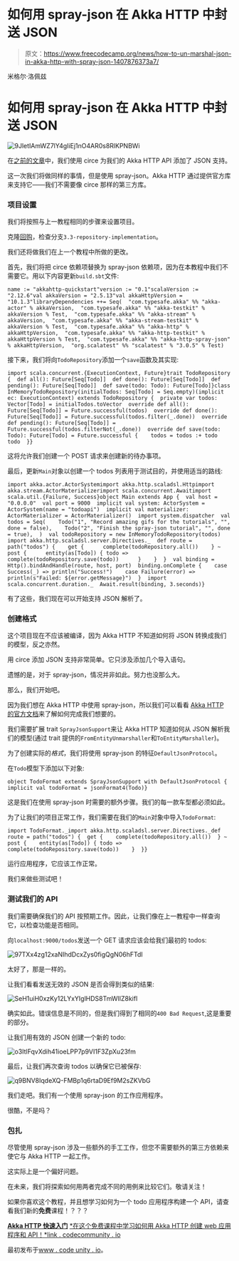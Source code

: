 # 如何用 spray-json 在 Akka HTTP 中封送 JSON

> 原文：<https://www.freecodecamp.org/news/how-to-un-marshal-json-in-akka-http-with-spray-json-1407876373a7/>

米格尔·洛佩兹

# 如何用 spray-json 在 Akka HTTP 中封送 JSON

![9JletIAmWZ7lY4gIiEj1nO4AR0s8RlKPNBWi](img/ef7f156542e369c91eab992463a79d12.png)

在[之前的文章](https://www.codemunity.io/tutorials/akka-http-json-circe)中，我们使用 circe 为我们的 Akka HTTP API 添加了 JSON 支持。

这一次我们将做同样的事情，但是使用 spray-json。Akka HTTP 通过提供官方库来支持它——我们不需要像 circe 那样的第三方库。

### 项目设置

我们将按照与上一教程相同的步骤来设置项目。

克隆[回购](https://github.com/Codemunity/akkahttp-quickstart)，检查分支`3.3-repository-implementation`。

我们还将做我们在上一个教程中所做的更改。

首先，我们将把 circe 依赖项替换为 spray-json 依赖项，因为在本教程中我们不需要它。用以下内容更新`build.sbt`文件:

```
name := "akkahttp-quickstart"version := "0.1"scalaVersion := "2.12.6"val akkaVersion = "2.5.13"val akkaHttpVersion = "10.1.3"libraryDependencies ++= Seq(  "com.typesafe.akka" %% "akka-actor" % akkaVersion,  "com.typesafe.akka" %% "akka-testkit" % akkaVersion % Test,  "com.typesafe.akka" %% "akka-stream" % akkaVersion,  "com.typesafe.akka" %% "akka-stream-testkit" % akkaVersion % Test,  "com.typesafe.akka" %% "akka-http" % akkaHttpVersion,  "com.typesafe.akka" %% "akka-http-testkit" % akkaHttpVersion % Test,  "com.typesafe.akka" %% "akka-http-spray-json" % akkaHttpVersion,  "org.scalatest" %% "scalatest" % "3.0.5" % Test)
```

接下来，我们将向`TodoRepository`添加一个`save`函数及其实现:

```
import scala.concurrent.{ExecutionContext, Future}trait TodoRepository {  def all(): Future[Seq[Todo]]  def done(): Future[Seq[Todo]]  def pending(): Future[Seq[Todo]]  def save(todo: Todo): Future[Todo]}class InMemoryTodoRepository(initialTodos: Seq[Todo] = Seq.empty)(implicit ec: ExecutionContext) extends TodoRepository {  private var todos: Vector[Todo] = initialTodos.toVector  override def all(): Future[Seq[Todo]] = Future.successful(todos)  override def done(): Future[Seq[Todo]] = Future.successful(todos.filter(_.done))  override def pending(): Future[Seq[Todo]] = Future.successful(todos.filterNot(_.done))  override def save(todo: Todo): Future[Todo] = Future.successful {    todos = todos :+ todo    todo  }}
```

这将允许我们创建一个 POST 请求来创建新的待办事项。

最后，更新`Main`对象以创建一个 todos 列表用于测试目的，并使用适当的路线:

```
import akka.actor.ActorSystemimport akka.http.scaladsl.Httpimport akka.stream.ActorMaterializerimport scala.concurrent.Awaitimport scala.util.{Failure, Success}object Main extends App {  val host = "0.0.0.0"  val port = 9000  implicit val system: ActorSystem = ActorSystem(name = "todoapi")  implicit val materializer: ActorMaterializer = ActorMaterializer()  import system.dispatcher  val todos = Seq(    Todo("1", "Record amazing gifs for the tutorials", "", done = false),    Todo("2", "Finish the spray-json tutorial", "", done = true),  )  val todoRepository = new InMemoryTodoRepository(todos)  import akka.http.scaladsl.server.Directives._  def route = path("todos") {    get {      complete(todoRepository.all())    } ~ post {      entity(as[Todo]) { todo =>        complete(todoRepository.save(todo))      }    }  }  val binding = Http().bindAndHandle(route, host, port)  binding.onComplete {    case Success(_) => println("Success!")    case Failure(error) => println(s"Failed: ${error.getMessage}")  }  import scala.concurrent.duration._  Await.result(binding, 3.seconds)}
```

有了这些，我们现在可以开始支持 JSON 解析了。

### 创建格式

这个项目现在不应该被编译，因为 Akka HTTP 不知道如何将 JSON 转换成我们的模型，反之亦然。

用 circe 添加 JSON 支持非常简单。它只涉及添加几个导入语句。

遗憾的是，对于 spray-json，情况并非如此。努力也没那么大。

那么，我们开始吧。

因为我们想在 Akka HTTP 中使用 spray-json，所以我们可以看看 [Akka HTTP 的官方文档](https://doc.akka.io/docs/akka-http/current/common/json-support.html)来了解如何完成我们想要的。

我们需要扩展 trait `SprayJsonSupport`来让 Akka HTTP 知道如何从 JSON 解析我们的模型(通过 trait 提供的`FromEntityUnmarshaller`和`ToEntityMarshaller`)。

为了创建实际的*格式*，我们将使用 spray-json 的特征`DefaultJsonProtocol`。

在`Todo`模型下添加以下对象:

```
object TodoFormat extends SprayJsonSupport with DefaultJsonProtocol {  implicit val todoFormat = jsonFormat4(Todo)}
```

这是我们在使用 spray-json 时需要的额外步骤。我们的每一款车型都必须如此。

为了让我们的项目正常工作，我们需要在我们的`Main`对象中导入`TodoFormat`:

```
import TodoFormat._import akka.http.scaladsl.server.Directives._def route = path("todos") {  get {    complete(todoRepository.all())  } ~ post {    entity(as[Todo]) { todo =>      complete(todoRepository.save(todo))    }  }}
```

运行应用程序，它应该工作正常。

我们来做些测试吧！

### 测试我们的 API

我们需要确保我们的 API 按预期工作。因此，让我们像在上一教程中一样查询它，以检查功能是否相同。

向`localhost:9000/todos`发送一个 GET 请求应该会给我们最初的 todos:

![97TXx4zg12xaNIhdDcxZys0figQgN06hFTdI](img/0854b0d9caad4131157afa30fbc7552f.png)

太好了，那是一样的。

让我们看看发送无效的 JSON 是否会得到类似的结果:

![SeH1uiH0xzKy12LYxYIglHDS8TmWIlZ8kifl](img/714e37bc1d934d50d874b234a0dc0812.png)

确实如此。错误信息是不同的，但是我们得到了相同的`400 Bad Request`,这是重要的部分。

让我们用有效的 JSON 创建一个新的 todo:

![o3ItlFqvXdih41ioeLPP7p9VI1F3ZpXu23fm](img/daf5536ddf356b573e731e439b3fde63.png)

最后，让我们再次查询 todos 以确保它已被保存:

![q9BNV8IqdeXQ-FMBp1q6rtaD9Ef9M2sZKVbG](img/5ee305c298cf6eb06a02c888601d81e2.png)

我们走吧。我们有一个使用 spray-json 的工作应用程序。

很酷，不是吗？

### 包扎

尽管使用 spray-json 涉及一些额外的手工工作，但您不需要额外的第三方依赖来使它与 Akka HTTP 一起工作。

这实际上是一个偏好问题。

在未来，我们将探索如何用两者完成不同的用例来比较它们。敬请关注！

如果你喜欢这个教程，并且想学习如何为一个 todo 应用程序构建一个 API，请查看我们新的**免费**课程！？？？

[**Akka HTTP 快速入门**](http://link.codemunity.io/website-akka-http-quickstart)
[*在这个免费课程中学习如何用 Akka HTTP 创建 web 应用程序和 API！*link . codecommunity . io](http://link.codemunity.io/website-akka-http-quickstart)

最初发布于[www . code unity . io](https://www.codemunity.io/tutorials/akka-http-spray-json/)。